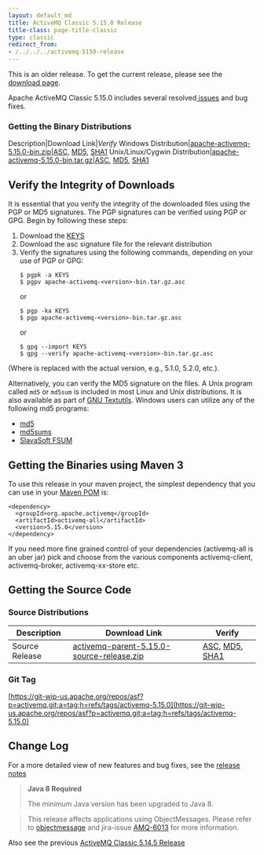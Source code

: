 ```yaml
---
layout: default_md
title: ActiveMQ Classic 5.15.0 Release 
title-class: page-title-classic
type: classic
redirect_from:
- /../../../activemq-5150-release
---
```


<div class="alert alert-warning">
  This is an older release. To get the current release, please see the <a href="{{site.baseurl}}/components/classic/download" class="alert-link">download page</a>.
</div>

Apache ActiveMQ Classic 5.15.0 includes several resolved[ issues](https://issues.apache.org/jira/secure/ReleaseNote.jspa?projectId=12311210&version=12338054) and bug fixes.

### Getting the Binary Distributions

Description|Download Link|_Verify_
Windows Distribution|[apache-activemq-5.15.0-bin.zip](https://archive.apache.org/dist/activemq/5.15.0/apache-activemq-5.15.0-bin.zip)|[ASC](https://archive.apache.org/dist/activemq/5.15.0/apache-activemq-5.15.0-bin.zip.asc), [MD5](https://archive.apache.org/dist/activemq/5.15.0/apache-activemq-5.15.0-bin.zip.md5), [SHA1](https://archive.apache.org/dist/activemq/5.15.0/apache-activemq-5.15.0-bin.zip.sha1)
Unix/Linux/Cygwin Distribution|[apache-activemq-5.15.0-bin.tar.gz](https://archive.apache.org/dist/activemq/5.15.0/apache-activemq-5.15.0-bin.tar.gz)|[ASC](https://archive.apache.org/dist/activemq/5.15.0/apache-activemq-5.15.0-bin.tar.gz.asc), [MD5](https://archive.apache.org/dist/activemq/5.15.0/apache-activemq-5.15.0-bin.tar.gz.md5), [SHA1](https://archive.apache.org/dist/activemq/5.15.0/apache-activemq-5.15.0-bin.tar.gz.sha1)

Verify the Integrity of Downloads
---------------------------------

It is essential that you verify the integrity of the downloaded files using the PGP or MD5 signatures. The PGP signatures can be verified using PGP or GPG. Begin by following these steps:

1.  Download the [KEYS](http://www.apache.org/dist/activemq/KEYS)
2.  Download the asc signature file for the relevant distribution
3.  Verify the signatures using the following commands, depending on your use of PGP or GPG:
    ```
    $ pgpk -a KEYS
    $ pgpv apache-activemq-<version>-bin.tar.gz.asc
    ```
    or
    ```
    $ pgp -ka KEYS
    $ pgp apache-activemq-<version>-bin.tar.gz.asc
    ```
    or
    ```
    $ gpg --import KEYS
    $ gpg --verify apache-activemq-<version>-bin.tar.gz.asc
    ```

(Where <version> is replaced with the actual version, e.g., 5.1.0, 5.2.0, etc.).

Alternatively, you can verify the MD5 signature on the files. A Unix program called `md5` or `md5sum` is included in most Linux and Unix distributions. It is also available as part of [GNU Textutils](http://www.gnu.org/software/textutils/textutils.html). Windows users can utilize any of the following md5 programs:

*   [md5](http://www.fourmilab.ch/md5/)
*   [md5sums](http://www.pc-tools.net/win32/md5sums/)
*   [SlavaSoft FSUM](http://www.slavasoft.com/fsum/)

Getting the Binaries using Maven 3
----------------------------------

To use this release in your maven project, the simplest dependency that you can use in your [Maven POM](http://maven.apache.org/guides/introduction/introduction-to-the-pom.html) is:
```
<dependency>
  <groupId>org.apache.activemq</groupId>
  <artifactId>activemq-all</artifactId>
  <version>5.15.0</version>
</dependency>
```
If you need more fine grained control of your dependencies (activemq-all is an uber jar) pick and choose from the various components activemq-client, activemq-broker, activemq-xx-store etc.

Getting the Source Code
-----------------------

### Source Distributions

Description|Download Link|Verify
---|---|---
Source Release|[activemq-parent-5.15.0-source-release.zip](https://archive.apache.org/dist/activemq/5.15.0/activemq-parent-5.15.0-source-release.zip)|[ASC](https://archive.apache.org/dist/activemq/5.15.0/activemq-parent-5.15.0-source-release.zip.asc), [MD5](https://archive.apache.org/dist/activemq/5.15.0/activemq-parent-5.15.0-source-release.zip.md5), [SHA1](https://archive.apache.org/dist/activemq/5.15.0/activemq-parent-5.15.0-source-release.zip.sha1)

### Git Tag

[https://git-wip-us.apache.org/repos/asf?p=activemq.git;a=tag;h=refs/tags/activemq-5.15.0](https://git-wip-us.apache.org/repos/asf?p=activemq.git;a=tag;h=refs/tags/activemq-5.15.0)

Change Log
----------

For a more detailed view of new features and bug fixes, see the [release notes](https://issues.apache.org/jira/secure/ReleaseNote.jspa?projectId=12311210&version=12338054)

> **Java 8 Required**
> 
> The minimum Java version has been upgraded to Java 8.

> This release affects applications using ObjectMessages. Please refer to [objectmessage](objectmessage) and jira-issue [AMQ-6013](https://issues.apache.org/jira/browse/AMQ-6013) for more information.

Also see the previous [ActiveMQ Classic 5.14.5 Release](classic-05-14-05)


